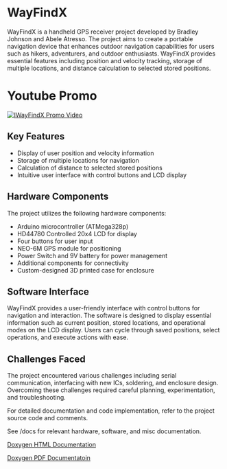 # WayFindX

WayFindX is a handheld GPS receiver project developed by Bradley Johnson and Abele Atresso. The project aims to create a portable navigation device that enhances outdoor navigation capabilities for users such as hikers, adventurers, and outdoor enthusiasts. WayFindX provides essential features including position and velocity tracking, storage of multiple locations, and distance calculation to selected stored positions.

# Youtube Promo

[![IWayFindX Promo Video](https://img.youtube.com/vi/03FtzsMHSRk/0.jpg)](https://www.youtube.com/watch?v=03FtzsMHSRk)

## Key Features

- Display of user position and velocity information
- Storage of multiple locations for navigation
- Calculation of distance to selected stored positions
- Intuitive user interface with control buttons and LCD display

## Hardware Components

The project utilizes the following hardware components:

- Arduino microcontroller (ATMega328p)
- HD44780 Controlled 20x4 LCD for display
- Four buttons for user input
- NEO-6M GPS module for positioning
- Power Switch and 9V battery for power management
- Additional components for connectivity
- Custom-designed 3D printed case for enclosure

## Software Interface

WayFindX provides a user-friendly interface with control buttons for navigation and interaction. The software is designed to display essential information such as current position, stored locations, and operational modes on the LCD display. Users can cycle through saved positions, select operations, and execute actions with ease.

## Challenges Faced

The project encountered various challenges including serial communication, interfacing with new ICs, soldering, and enclosure design. Overcoming these challenges required careful planning, experimentation, and troubleshooting.

For detailed documentation and code implementation, refer to the project source code and comments.

See /docs for relevant hardware, software, and misc documentation.

[Doxygen HTML Documentation](https://raw.githubusercontent.com/bjohnson66/wayfindx/main/docs/Doxygen/html/index.html)

[Doxygen PDF Documentatoin](https://github.com/bjohnson66/wayfindx/blob/88b1bcc49ac1252769d0535202fbb5b85fcedd5b/docs/Doxygen/doxygen_latex_pdf_out.pdf)
